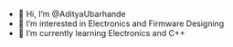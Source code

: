 - 👋 Hi, I’m @AdityaUbarhande
- 👀 I’m interested in Electronics and Firmware Designing
- 🌱 I’m currently learning Electronics and C++
<!---
AdityaUbarhande/AdityaUbarhande is a ✨ special ✨ repository because its `README.md` (this file) appears on your GitHub profile.
You can click the Preview link to take a look at your changes.
--->
